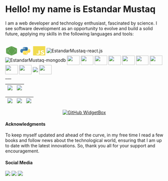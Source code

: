 # Hello! my name is Estandar Mustaq

I am a web developer and technology enthusiast, fascinated by science. I see software development as an opportunity to evolve and build a solid future, applying my skills in the following languages and tools:

<div style="display: inline_block"><br>
  <img align="center" alt="EstandarMustaq-nodejs" height="30" width="40" src="https://raw.githubusercontent.com/devicons/devicon/master/icons/nodejs/nodejs-plain.svg">
  <img align="center" alt="EstandarMustaq-python" height="30" width="40"
  src="https://raw.githubusercontent.com/devicons/devicon/master/icons/python/python-original.svg">
  <img align="center" alt="EstandarMustaq-js" height="30" width="40" src="https://raw.githubusercontent.com/devicons/devicon/master/icons/javascript/javascript-plain.svg">
  <img align="center" alt="EstandarMustaq-react.js" height="30" width="40" src="https://cdn.jsdelivr.net/gh/devicons/devicon@latest/icons/react/react-original.svg">
    <img align="center" alt="EstandarMustaq-mongodb" height="30" width="40" src="https://cdn.jsdelivr.net/gh/devicons/devicon@latest/icons/mongodb/mongodb-plain-wordmark.svg" height="30" width="40">

  <img align="center" src="https://cdn.jsdelivr.net/gh/devicons/devicon@latest/icons/nextjs/nextjs-original.svg" height="30" width="40"/>
  <img align="center" src="https://cdn.jsdelivr.net/gh/devicons/devicon@latest/icons/nodemon/nodemon-plain.svg" height="30" width="40"/>
  <img align="center" src="https://cdn.jsdelivr.net/gh/devicons/devicon@latest/icons/neovim/neovim-original.svg" height="30" width="40" />
  <img align="center" src="https://cdn.jsdelivr.net/gh/devicons/devicon@latest/icons/tailwindcss/tailwindcss-original.svg" height="30" width="40"/>
  <img align="center" src="https://cdn.jsdelivr.net/gh/devicons/devicon@latest/icons/bootstrap/bootstrap-original.svg" height="30" width="40"/>
  <img align="center" src="https://cdn.jsdelivr.net/gh/devicons/devicon@latest/icons/html5/html5-original.svg" height="30" width="40"/>
  <img align="center" src="https://cdn.jsdelivr.net/gh/devicons/devicon@latest/icons/css3/css3-original.svg" height="30" width="40"/>
  <img align="center" src="https://cdn.jsdelivr.net/gh/devicons/devicon@latest/icons/vercel/vercel-original-wordmark.svg" height="30" width="40"/>
  <img align="center" src="https://cdn.jsdelivr.net/gh/devicons/devicon@latest/icons/vuejs/vuejs-original-wordmark.svg" height="30" width="40"/>
  <img align="center" src="https://cdn.jsdelivr.net/gh/devicons/devicon@latest/icons/git/git-original.svg" />
  <img align="center" src="https://cdn.jsdelivr.net/gh/devicons/devicon@latest/icons/github/github-original.svg" height="30" width="40"/>
</div>
___

| ![](http://github-profile-summary-cards.vercel.app/api/cards/profile-details?username=EstandarMustaq&theme=nord_dark) | ![](https://github-readme-streak-stats.herokuapp.com/?user=EstandarMustaq&hide_border=true&date_format=M%20j%5B%2C%20Y%5D&background=2D3742&stroke=2D3742&ring=6bbbca&fire=6bbbca&currStreakNum=fff&sideNums=6bbbca&currStreakLabel=6bbbca&sideLabels=fff&dates=fff) |
| :--------------------------------------------------------------------------------------------------------------------: | :-------------------------------------------------------------------------------------------------------------------------------------------------------------------------------------------------------------------------------------------------------------------: |

| ![](http://github-profile-summary-cards.vercel.app/api/cards/stats?username=EstandarMustaq&theme=nord_dark) | ![](http://github-profile-summary-cards.vercel.app/api/cards/repos-per-language?username=EstandarMustaq&hide=Html&theme=nord_dark) | ![](http://github-profile-summary-cards.vercel.app/api/cards/most-commit-language?username=EstandarMustaq&theme=nord_dark) |
| :----------------------------------------------------------------------------------------------------------: | :---------------------------------------------------------------------------------------------------------------------------------: | :-------------------------------------------------------------------------------------------------------------------------: |

<div align="center">

  [![GitHub WidgetBox](https://github-widgetbox.vercel.app/api/profile?username=EstandarMustaq&data=followers,repositories,stars,commits&theme=nautilus)](https://fernandogomesfg.github.io/)
  
</div>

#### Acknowledgments  

To keep myself updated and ahead of the curve, in my free time I read a few books and follow news about the technological world, ensuring that I am up to date with the latest innovations. So, thank you all for your support and encouragement.

#### Social Media

<div>
  <a href="mailto:mustaqueestandarjunior@gmail.com"><img src="https://img.shields.io/badge/gmail-0078D4?style=for-the-badge&logo=gmail&logoColor=white" target="_blank"></a>
   <a href="https://api.whatsapp.com/send?phone=258874588177" target="_blank"><img src="https://img.shields.io/badge/WhatsApp-25D366?style=for-the-badge&logo=whatsapp&logoColor=white" target="_blank"></a>
   <a href="https://www.facebook.com/juniorestandar.mustaque"
  target="_blank"><img
  src="https://img.shields.io/badge/Facebook-1877F2?style=for-the-badge&logo=facebook&logoColor=white"
  target="_blank"></a> 
</div>

<!---
EstandarMustaq/EstandarMustaq is a ✨ special ✨ repository because its `README.md` (this file) appears on your GitHub profile.
You can click the Preview link to take a look at your changes.
--->

